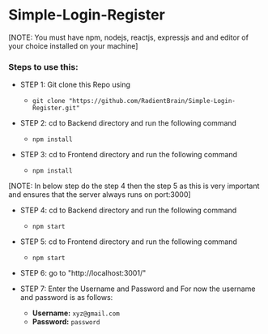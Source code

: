 # Simple-Login-Register
[NOTE: You must have npm, nodejs, reactjs, expressjs and and editor of your choice installed on your machine]
### Steps to use this:
- STEP 1: Git clone this Repo using
  - `git clone "https://github.com/RadientBrain/Simple-Login-Register.git"`

- STEP 2: cd to Backend directory and run the following command
  - `npm install`

- STEP 3: cd to Frontend directory and run the following command
  - `npm install`

[NOTE: In below step do the step 4 then the step 5 as this is very important and ensures that the server always runs on port:3000]
- STEP 4: cd to Backend directory and run the following command
  - `npm start`

- STEP 5: cd to Frontend directory and run the following command
  - `npm start`

- STEP 6: go to "http://localhost:3001/"

- STEP 7: Enter the Username and Password and For now the username and password is as follows:
  - <b>Username:</b> `xyz@gmail.com`
  - <b>Password:</b> `password`
